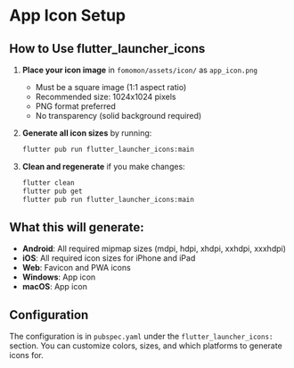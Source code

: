 # App Icon Setup

## How to Use flutter_launcher_icons

1. **Place your icon image** in `fomomon/assets/icon/` as `app_icon.png`

   - Must be a square image (1:1 aspect ratio)
   - Recommended size: 1024x1024 pixels
   - PNG format preferred
   - No transparency (solid background required)

2. **Generate all icon sizes** by running:

   ```bash
   flutter pub run flutter_launcher_icons:main
   ```

3. **Clean and regenerate** if you make changes:
   ```bash
   flutter clean
   flutter pub get
   flutter pub run flutter_launcher_icons:main
   ```

## What this will generate:

- **Android**: All required mipmap sizes (mdpi, hdpi, xhdpi, xxhdpi, xxxhdpi)
- **iOS**: All required icon sizes for iPhone and iPad
- **Web**: Favicon and PWA icons
- **Windows**: App icon
- **macOS**: App icon

## Configuration

The configuration is in `pubspec.yaml` under the `flutter_launcher_icons:` section.
You can customize colors, sizes, and which platforms to generate icons for.
